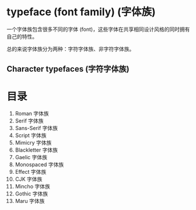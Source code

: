 typeface (font family) (字体族)
================================

一个字体族包含很多不同的字体 (font)，这些字体在共享相同设计风格的同时拥有自己的特性。

总的来说字体族分为两种：字符字体族、非字符字体族。


Character typefaces (字符字体族)
--------------------------------

# 目录

1. Roman 字体族
  1. Serif 字体族
  2. Sans-Serif 字体族
  3. Script 字体族
  4. Mimicry 字体族
2. Blackletter 字体族
3. Gaelic 字体族
4. Monospaced 字体族
5. Effect 字体族
6. CJK 字体族
  1. Mincho 字体族
  2. Gothic 字体族
  3. Maru 字体族
